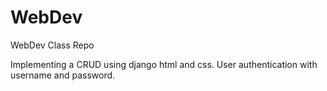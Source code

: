 # WebDev
WebDev Class Repo

Implementing a CRUD using django html and css.
User authentication with username and password.
